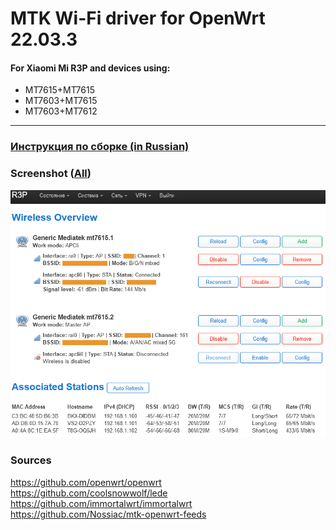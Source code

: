 # MTK Wi-Fi driver for OpenWrt 22.03.3
#### For Xiaomi Mi R3P and devices using:
- MT7615+MT7615  
- MT7603+MT7615  
- MT7603+MT7612  
---
### [Инструкция по сборке (in Russian)](README_RU.md)

### Screenshot ([All](screenshots))
![Image alt](screenshots/mtk_wifi_overview.png)

### Sources
https://github.com/openwrt/openwrt  
https://github.com/coolsnowwolf/lede  
https://github.com/immortalwrt/immortalwrt  
https://github.com/Nossiac/mtk-openwrt-feeds  
